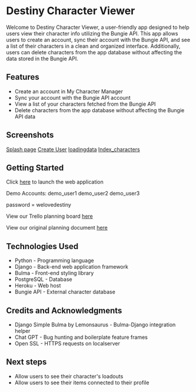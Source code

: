# Destiny Character Viewer

Welcome to Destiny Character Viewer, a user-friendly app designed to help users view their character info utilizing the Bungie API. This app allows users to create an account, sync their account with the Bungie API, and see a list of their characters in a clean and organized interface. Additionally, users can delete characters from the app database without affecting the data stored in the Bungie API.

## Features

* Create an account in My Character Manager
* Sync your account with the Bungie API account
* View a list of your characters fetched from the Bungie API
* Delete characters from the app database without affecting the Bungie API data

## Screenshots

[Splash page](<url_here>)
[Create User](<url_here>)
[loadingdata](<url_here>)
[Index_characters](<url_here>)

## Getting Started

Click [here](<url_here>) to launch the web application

Demo Accounts:
demo_user1
demo_user2
demo_user3

password = welovedestiny

View our Trello planning board [here](<url_here>)

View our original planning document [here](<url_here>)

## Technologies Used

* Python - Programming language
* Django - Back-end web application framework
* Bulma - Front-end styling library
* PostgreSQL - Database
* Heroku - Web host
* Bungie API - External character database


## Credits and Acknowledgments

* Django Simple Bulma by Lemonsaurus - Bulma-Django integration helper
* Chat GPT - Bug hunting and boilerplate feature frames
* Open SSL - HTTPS requests on localserver

## Next steps

* Allow users to see their character's loadouts
* Allow users to see their items connected to their profile
